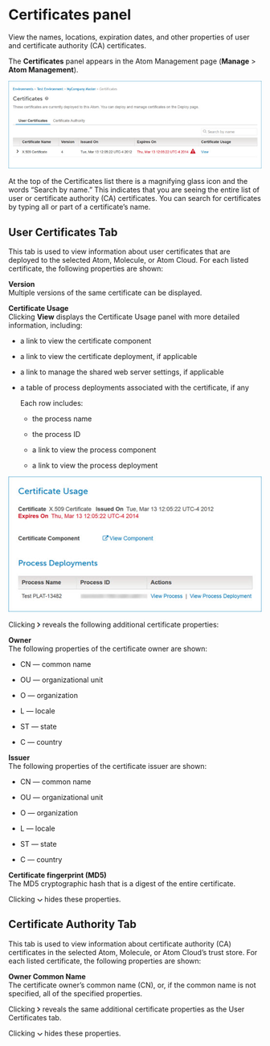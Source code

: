 # Certificates panel 

<head>
  <meta name="guidename" content="Integration"/>
  <meta name="context" content="GUID-dd4b2756-2061-46e4-a672-3e9385421e1c"/>
</head>


View the names, locations, expiration dates, and other properties of user and certificate authority \(CA\) certificates.

The **Certificates** panel appears in the Atom Management page \(**Manage** \> **Atom Management**\).

![Certificates panel](../Images/manage-ps-certificates_a46c5091-70c4-4e28-9c43-c9819ecbd790.jpg)

At the top of the Certificates list there is a magnifying glass icon and the words “Search by name.” This indicates that you are seeing the entire list of user or certificate authority \(CA\) certificates. You can search for certificates by typing all or part of a certificate’s name.

## User Certificates Tab 

This tab is used to view information about user certificates that are deployed to the selected Atom, Molecule, or Atom Cloud. For each listed certificate, the following properties are shown:

**Version**  
Multiple versions of the same certificate can be displayed.

**Certificate Usage**  
Clicking **View** displays the Certificate Usage panel with more detailed information, including:

-   a link to view the certificate component
-   a link to view the certificate deployment, if applicable
-   a link to manage the shared web server settings, if applicable
-   a table of process deployments associated with the certificate, if any

     Each row includes:

     -   the process name

     -   the process ID

     -   a link to view the process component

     -   a link to view the process deployment


![Certificate Usage](../Images/manage-ps-certificate-locations_ef8053be-4113-4c07-9727-91596f3d77f1.jpg)

Clicking **![](../Images/main-ic-arrowhead-gray-right_856f4e52-e05d-4990-a01d-6979b2f2fad2.jpg)** reveals the following additional certificate properties:

**Owner**  
The following properties of the certificate owner are shown:

-   CN — common name

-   OU — organizational unit

-   O — organization

-   L — locale

-   ST — state

-   C — country


**Issuer**  
The following properties of the certificate issuer are shown:

-   CN — common name

-   OU — organizational unit

-   O — organization

-   L — locale

-   ST — state

-   C — country


**Certificate fingerprint \(MD5\)**  
The MD5 cryptographic hash that is a digest of the entire certificate.

Clicking **![](../Images/main-ic-arrowhead-gray-down_75b41ef3-dcb0-4a4b-b69f-029989bc91d9.jpg)** hides these properties.

## Certificate Authority Tab 

This tab is used to view information about certificate authority \(CA\) certificates in the selected Atom, Molecule, or Atom Cloud’s trust store. For each listed certificate, the following properties are shown:

**Owner Common Name**  
The certificate owner’s common name \(CN\), or, if the common name is not specified, all of the specified properties.

Clicking **![](../Images/main-ic-arrowhead-gray-right_856f4e52-e05d-4990-a01d-6979b2f2fad2.jpg)** reveals the same additional certificate properties as the User Certificates tab.

Clicking **![](../Images/main-ic-arrowhead-gray-down_75b41ef3-dcb0-4a4b-b69f-029989bc91d9.jpg)** hides these properties.